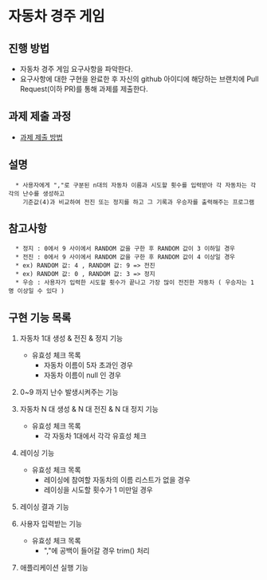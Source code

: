 # 자동차 경주 게임

## 진행 방법

* 자동차 경주 게임 요구사항을 파악한다.
* 요구사항에 대한 구현을 완료한 후 자신의 github 아이디에 해당하는 브랜치에 Pull Request(이하 PR)를 통해 과제를 제출한다.

## 과제 제출 과정

* [과제 제출 방법](https://github.com/next-step/nextstep-docs/tree/master/precourse)

## 설명

      * 사용자에게 ","로 구분된 n대의 자동차 이름과 시도할 횟수를 입력받아 각 자동차는 각각의 난수를 생성하고 
        기준값(4)과 비교하여 전진 또는 정지를 하고 그 기록과 우승자를 출력해주는 프로그램

## 참고사항

      * 정지 : 0에서 9 사이에서 RANDOM 값을 구한 후 RANDOM 값이 3 이하일 경우
      * 전진 : 0에서 9 사이에서 RANDOM 값을 구한 후 RANDOM 값이 4 이상일 경우
      * ex) RANDOM 값: 4 , RANDOM 값: 9 => 전진
      * ex) RANDOM 값: 0 , RANDOM 값: 3 => 정지
      * 우승 : 사용자가 입력한 시도할 횟수가 끝나고 가장 많이 전진한 자동차 ( 우승자는 1명 이상일 수 있다 )

## 구현 기능 목록

1. 자동차 1대 생성 & 전진 & 정지 기능
    * 유효성 체크 목록
        * 자동차 이름이 5자 초과인 경우
        * 자동차 이름이 null 인 경우


2. 0~9 까지 난수 발생시켜주는 기능


3. 자동차 N 대 생성 & N 대 전진 & N 대 정지 기능
    * 유효성 체크 목록
        * 각 자동차 1대에서 각각 유효성 체크


4. 레이싱 기능
    * 유효성 체크 목록
        * 레이싱에 참여할 자동차의 이름 리스트가 없을 경우
        * 레이싱을 시도할 횟수가 1 미만일 경우


5. 레이싱 결과 기능


6. 사용자 입력받는 기능
    * 유효성 체크 목록
        * ","에 공백이 들어갈 경우 trim() 처리


7. 애플리케이션 실행 기능
